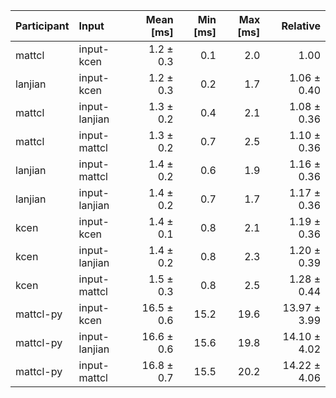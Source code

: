 | Participant | Input | Mean [ms] | Min [ms] | Max [ms] | Relative |
|:---|:---|---:|---:|---:|---:|
| mattcl | input-kcen | 1.2 ± 0.3 | 0.1 | 2.0 | 1.00 |
| lanjian | input-kcen | 1.2 ± 0.3 | 0.2 | 1.7 | 1.06 ± 0.40 |
| mattcl | input-lanjian | 1.3 ± 0.2 | 0.4 | 2.1 | 1.08 ± 0.36 |
| mattcl | input-mattcl | 1.3 ± 0.2 | 0.7 | 2.5 | 1.10 ± 0.36 |
| lanjian | input-mattcl | 1.4 ± 0.2 | 0.6 | 1.9 | 1.16 ± 0.36 |
| lanjian | input-lanjian | 1.4 ± 0.2 | 0.7 | 1.7 | 1.17 ± 0.36 |
| kcen | input-kcen | 1.4 ± 0.1 | 0.8 | 2.1 | 1.19 ± 0.36 |
| kcen | input-lanjian | 1.4 ± 0.2 | 0.8 | 2.3 | 1.20 ± 0.39 |
| kcen | input-mattcl | 1.5 ± 0.3 | 0.8 | 2.5 | 1.28 ± 0.44 |
| mattcl-py | input-kcen | 16.5 ± 0.6 | 15.2 | 19.6 | 13.97 ± 3.99 |
| mattcl-py | input-lanjian | 16.6 ± 0.6 | 15.6 | 19.8 | 14.10 ± 4.02 |
| mattcl-py | input-mattcl | 16.8 ± 0.7 | 15.5 | 20.2 | 14.22 ± 4.06 |
